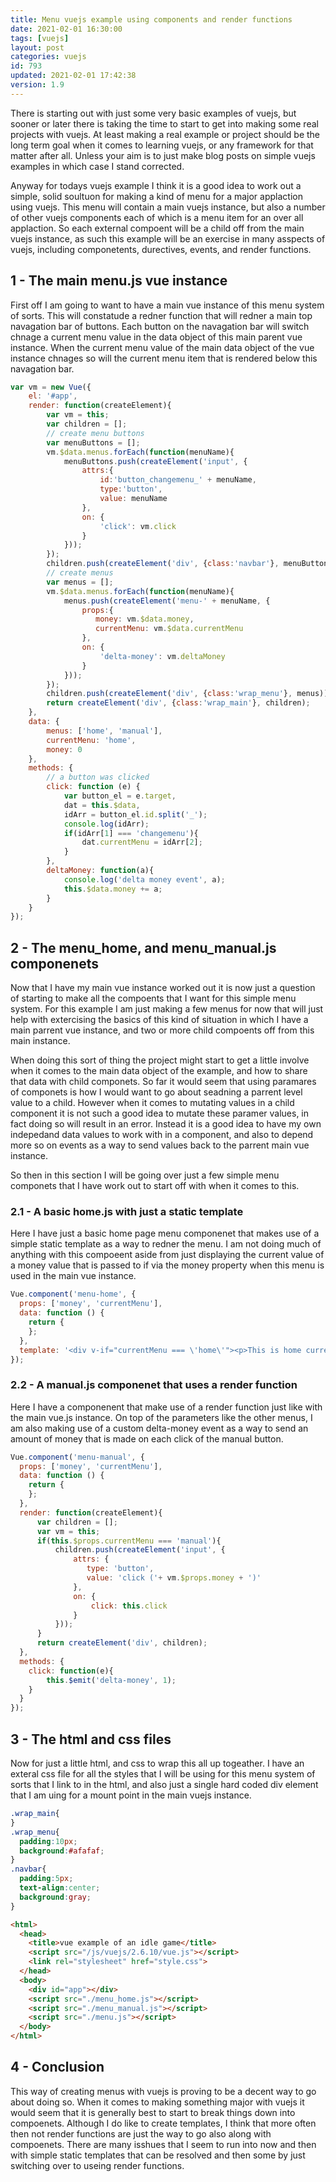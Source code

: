 ```yaml
---
title: Menu vuejs example using components and render functions
date: 2021-02-01 16:30:00
tags: [vuejs]
layout: post
categories: vuejs
id: 793
updated: 2021-02-01 17:42:38
version: 1.9
---
```


There is starting out with just some very basic examples of vuejs, but sooner or later there is taking the time to start to get into making some real projects with vuejs. At least making a real example or project should be the long term goal when it comes to learning vuejs, or any framework for that matter after all. Unless your aim is to just make blog posts on simple vuejs examples in which case I stand corrected.

Anyway for todays vuejs example I think it is a good idea to work out a simple, solid soultuon for making a kind of menu for a major applaction using vuejs. This menu will contain a main vuejs instance, but also a number of other vuejs components each of which is a menu item for an over all applaction. So each external compoent will be a child off from the main vuejs instance, as such this example will be an exercise in many asspects of vuejs, including componetents, durectives, events, and render functions.

<!-- more -->

## 1 - The main menu.js vue instance

First off I am going to want to have a main vue instance of this menu system of sorts. This will constatude a redner function that will redner a main top navagation bar of buttons. Each button on the navagation bar will switch chnage a current menu value in the data object of this main parent vue instance. When the current menu value of the main data object of the vue instance chnages so will the current menu item that is rendered below this navagation bar.

```js
var vm = new Vue({
    el: '#app',
    render: function(createElement){
        var vm = this;
        var children = [];
        // create menu buttons
        var menuButtons = [];
        vm.$data.menus.forEach(function(menuName){
            menuButtons.push(createElement('input', {
                attrs:{
                    id:'button_changemenu_' + menuName,
                    type:'button',
                    value: menuName
                },
                on: {
                    'click': vm.click
                }
            }));
        });
        children.push(createElement('div', {class:'navbar'}, menuButtons));
        // create menus
        var menus = [];
        vm.$data.menus.forEach(function(menuName){
            menus.push(createElement('menu-' + menuName, {
                props:{
                   money: vm.$data.money,
                   currentMenu: vm.$data.currentMenu
                },
                on: {
                    'delta-money': vm.deltaMoney
                }
            }));
        });
        children.push(createElement('div', {class:'wrap_menu'}, menus));
        return createElement('div', {class:'wrap_main'}, children);
    },
    data: {
        menus: ['home', 'manual'],
        currentMenu: 'home',
        money: 0
    },
    methods: {
        // a button was clicked
        click: function (e) {
            var button_el = e.target,
            dat = this.$data,
            idArr = button_el.id.split('_');
            console.log(idArr);
            if(idArr[1] === 'changemenu'){
                dat.currentMenu = idArr[2];
            }
        },
        deltaMoney: function(a){
            console.log('delta money event', a);
            this.$data.money += a;
        }
    }
});
```

## 2 - The menu_home, and menu_manual.js componenets

Now that I have my main vue instance worked out it is now just a question of starting to make all the compoents that I want for this simple menu system. For this example I am just making a few menus for now that will just help with extercising the basics of this kind of situation in which I have a main parrent vue instance, and two or more child compoents off from this main instance. 

When doing this sort of thing the project might start to get a little involve when it comes to the main data object of the example, and how to share that data with child componets. So far it would seem that using paramares of componets is how I would want to go about seadning a parrent level value to a child. However when it comes to mutating values in a child component it is not such a good idea to mutate these paramer values, in fact doing so will result in an error. Instead it is a good idea to have my own indepedand data values to work with in a component, and also to depend more so on events as a way to send values back to the parrent main vue instance.

So then in this section I will be going over just a few simple menu componets that I have work out to start off with when it comes to this.

### 2.1 - A basic home.js with just a static template

Here I have just a basic home page menu componenet that makes use of a simple static template as a way to redner the menu. I am not doing much of anything with this compoeent aside from just displaying the current value of a money value that is passed to if via the money property when this menu is used in the main vue instance.

```js
Vue.component('menu-home', {
  props: ['money', 'currentMenu'],
  data: function () {
    return {
    };
  },
  template: '<div v-if="currentMenu === \'home\'"><p>This is home current number of clicks: {{ money }}</p></div>'
});
```

### 2.2 - A manual.js componenet that uses a render function

Here I have a componenent that make use of a render function just like with the main vue.js instance. On top of the parameters like the other menus, I am also making use of a custom delta-money event as a way to send an amount of money that is made on each click of the manual button.

```js
Vue.component('menu-manual', {
  props: ['money', 'currentMenu'],
  data: function () {
    return {
    };
  },
  render: function(createElement){
      var children = [];
      var vm = this;
      if(this.$props.currentMenu === 'manual'){
          children.push(createElement('input', {
              attrs: {
                 type: 'button',
                 value: 'click ('+ vm.$props.money + ')'
              },
              on: {
                  click: this.click
              }
          }));
      }
      return createElement('div', children);
  },
  methods: {
    click: function(e){
        this.$emit('delta-money', 1);
    }
  }
});
```

## 3 - The html and css files

Now for just a little html, and css to wrap this all up togeather. I have an exteral css file for all the styles that I will be using for this menu system of sorts that I link to in the html, and also just a single hard coded div element that I am uing for a mount point in the main vuejs instance.

```css
.wrap_main{
}
.wrap_menu{
  padding:10px;
  background:#afafaf;
}
.navbar{
  padding:5px;
  text-align:center;
  background:gray;
}
```

```html
<html>
  <head>
    <title>vue example of an idle game</title>
    <script src="/js/vuejs/2.6.10/vue.js"></script>
    <link rel="stylesheet" href="style.css">
  </head>
  <body>
    <div id="app"></div>
    <script src="./menu_home.js"></script>
    <script src="./menu_manual.js"></script>
    <script src="./menu.js"></script>
  </body>
</html>
```

## 4 - Conclusion

This way of creating menus with vuejs is proving to be a decent way to go about doing so. When it comes to making something major with vuejs it would seem that it is generally best to start to break things down into compoenets. Although I do like to create templates, I think that more often then not render functions are just the way to go also along with compoenets. There are many isshues that I seem to run into now and then with simple static templates that can be resolved and then some by just switching over to useing render functions.
